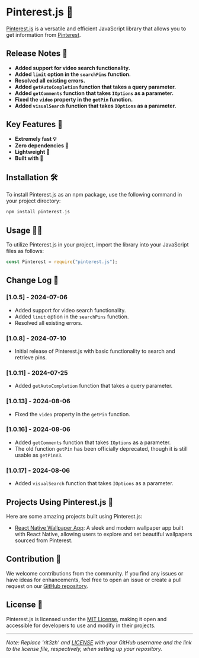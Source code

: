 # Pinterest.js 📌

[Pinterest.js]() is a versatile and efficient JavaScript library that allows you to get information from [Pinterest](https://pinterest.com).

## Release Notes 📝

- **Added support for video search functionality.**
- **Added `limit` option in the `searchPins` function.**
- **Resolved all existing errors.**
- **Added `getAutoCompletion` function that takes a query parameter.**
- **Added `getComments` function that takes `IOptions` as a parameter.**
- **Fixed the `video` property in the `getPin` function.**
- **Added `visualSearch` function that takes `IOptions` as a parameter.**

## Key Features 🚀

- **Extremely fast 💡**
- **Zero dependencies 📝**
- **Lightweight 🎁**
- **Built with 🤍**

## Installation 🛠️

To install Pinterest.js as an npm package, use the following command in your project directory:

```bash
npm install pinterest.js
```

## Usage 🧑‍💻

To utilize Pinterest.js in your project, import the library into your JavaScript files as follows:

```javascript
const Pinterest = require("pinterest.js");
```

## Change Log 📜

### [1.0.5] - 2024-07-06

- Added support for video search functionality.
- Added `limit` option in the `searchPins` function.
- Resolved all existing errors.

### [1.0.8] - 2024-07-10

- Initial release of Pinterest.js with basic functionality to search and retrieve pins.

### [1.0.11] - 2024-07-25

- Added `getAutoCompletion` function that takes a query parameter.

### [1.0.13] - 2024-08-06

- Fixed the `video` property in the `getPin` function.

### [1.0.16] - 2024-08-06

- Added `getComments` function that takes `IOptions` as a parameter.
- The old function `getPin` has been officially deprecated, though it is still usable as `getPinV3`.

### [1.0.17] - 2024-08-06

- Added `visualSearch` function that takes `IOptions` as a parameter.

## Projects Using Pinterest.js 🌟

Here are some amazing projects built using Pinterest.js:

- [React Native Wallpaper App](https://github.com/rit3zh/react-native-wallpaper-app): A sleek and modern wallpaper app built with React Native, allowing users to explore and set beautiful wallpapers sourced from Pinterest.

## Contribution 🤝

We welcome contributions from the community. If you find any issues or have ideas for enhancements, feel free to open an issue or create a pull request on our [GitHub repository](https://github.com/TrishCX/Pinterest.js).

## License 📜

Pinterest.js is licensed under the [MIT License](https://github.com/TrishCX/Pinterest.js/blob/main/LICENSE), making it open and accessible for developers to use and modify in their projects.

---

_Note: Replace 'rit3zh' and [LICENSE](https://github.com/TrishCX/Pinterest.js/blob/main/LICENSE) with your GitHub username and the link to the license file, respectively, when setting up your repository._
